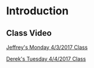 # Introduction

## Class Video

[Jeffrey's Monday 4/3/2017 Class](https://codingbootcamp.hosted.panopto.com/Panopto/Pages/Viewer.aspx?id=472eed3c-30c5-431f-82b6-e3117e013e70)

[Derek's Tuesday 4/4/2017 Class](https://codingbootcamp.hosted.panopto.com/Panopto/Pages/Viewer.aspx?id=d4e785a5-12e0-484b-9d00-a3061edb19ea)
